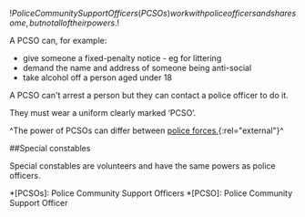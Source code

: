 $!Police Community Support Officers (PCSOs) work with police officers and share some, but not all of their powers.$!

A PCSO can, for example:

- give someone a fixed-penalty notice - eg for littering
- demand the name and address of someone being anti-social
- take alcohol off a person aged under 18

A PCSO can't arrest a person but they can contact a police officer to do it.

They must wear a uniform clearly marked ‘PCSO’.

^The power of PCSOs can differ between [police forces.](http://www.police.uk/ "Find your local police force"){:rel="external"}^

##Special constables

Special constables are volunteers and have the same powers as police officers.

*[PCSOs]: Police Community Support Officers
*[PCSO]: Police Community Support Officer

